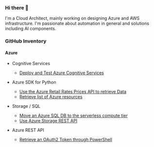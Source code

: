 ### Hi there 👋

<!--
**holgerjs/holgerjs** is a ✨ _special_ ✨ repository because its `README.md` (this file) appears on your GitHub profile.

Here are some ideas to get you started:

- 🔭 I’m currently working on ...
- 🌱 I’m currently learning ...
- 👯 I’m looking to collaborate on ...
- 🤔 I’m looking for help with ...
- 💬 Ask me about ...
- 📫 How to reach me: ...
- 😄 Pronouns: ...
- ⚡ Fun fact: ...
-->

I'm a Cloud Architect, mainly working on designing Azure and AWS infrastructure. I'm passionate about automation in general and solutions including AI components. 

### GitHub Inventory

#### Azure

* Cognitive Services
  * [Deploy and Test Azure Cognitive Services](https://github.com/holgerjs/deploy-az-cognitive-services)

* Azure SDK for Python
  * [Use the Azure Retail Rates Prices API to retrieve Data](https://github.com/holgerjs/snippets/blob/main/py-get-azure-pricing-from-the-price-api.md)
  * [Retrieve list of Azure resources](https://github.com/holgerjs/snippets/blob/main/py-get-azure-resources.md)

* Storage / SQL
  * [Move an Azure SQL DB to the serverless compute tier](https://github.com/holgerjs/snippets/blob/main/move-sql-provisioned-to-serverless.md)
  * [Use Azure Storage REST API](https://github.com/holgerjs/snippets/blob/main/use-azure-storage-rest-api.md)

* Azure REST API
  * [Retrieve an OAuth2 Token through PowerShell](https://github.com/holgerjs/snippets/blob/main/pwsh_get_oauth2_token.md)
  